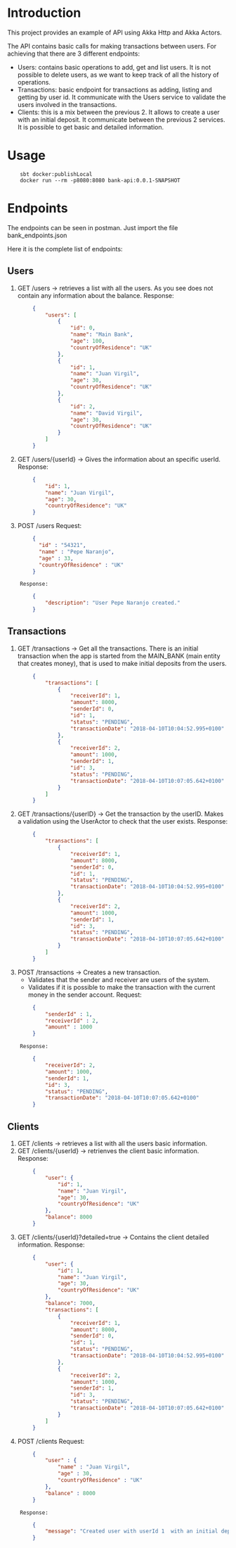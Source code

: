 # Introduction
This project provides an example of API using Akka Http and Akka Actors.

The API contains basic calls for making transactions between users. For achieving that there are 3 different endpoints:

* Users: contains basic operations to add, get and list users. It is not possible to delete users, as we want to keep track of all the history of operations.
* Transactions: basic endpoint for transactions as adding, listing and getting by user id. It communicate with the Users service to validate the users involved in the transactions.
* Clients: this is a mix between the previous 2. It allows to create a user with an initial deposit. It communicate between the previous 2 services. It is possible to get basic and detailed information.

# Usage

        sbt docker:publishLocal
        docker run --rm -p8080:8080 bank-api:0.0.1-SNAPSHOT

# Endpoints
The endpoints can be seen in postman. Just import the file bank_endpoints.json

Here it is the complete list of endpoints:

## Users
1. GET  /users -> retrieves a list with all the users. As you see does not contain any information about the balance.
        Response:
```json
        {
            "users": [
                {
                    "id": 0,
                    "name": "Main Bank",
                    "age": 100,
                    "countryOfResidence": "UK"
                },
                {
                    "id": 1,
                    "name": "Juan Virgil",
                    "age": 30,
                    "countryOfResidence": "UK"
                },
                {
                    "id": 2,
                    "name": "David Virgil",
                    "age": 30,
                    "countryOfResidence": "UK"
                }
            ]
        }
```
2. GET  /users/{userId} -> Gives the information about an specific userId.
        Response:
```json
        {
            "id": 1,
            "name": "Juan Virgil",
            "age": 30,
            "countryOfResidence": "UK"
        }
```
3. POST /users
        Request:
```json
        {
          "id" : "54321",
          "name" : "Pepe Naranjo",
          "age" : 33,
          "countryOfResidence" : "UK"
        }
```
        Response:
```json
        {
            "description": "User Pepe Naranjo created."
        }
```
## Transactions

1. GET  /transactions -> Get all the transactions. There is an initial transaction when the app is started from the MAIN_BANK (main entity that creates money), that is used to make initial deposits from the users.
```json
        {
            "transactions": [
                {
                    "receiverId": 1,
                    "amount": 8000,
                    "senderId": 0,
                    "id": 1,
                    "status": "PENDING",
                    "transactionDate": "2018-04-10T10:04:52.995+0100"
                },
                {
                    "receiverId": 2,
                    "amount": 1000,
                    "senderId": 1,
                    "id": 3,
                    "status": "PENDING",
                    "transactionDate": "2018-04-10T10:07:05.642+0100"
                }
            ]
        }
```
2. GET  /transactions/{userID} -> Get the transaction by the userID. Makes a validation using the UserActor to check that the user exists.
        Response:
```json
        {
            "transactions": [
                {
                    "receiverId": 1,
                    "amount": 8000,
                    "senderId": 0,
                    "id": 1,
                    "status": "PENDING",
                    "transactionDate": "2018-04-10T10:04:52.995+0100"
                },
                {
                    "receiverId": 2,
                    "amount": 1000,
                    "senderId": 1,
                    "id": 3,
                    "status": "PENDING",
                    "transactionDate": "2018-04-10T10:07:05.642+0100"
                }
            ]
        }
```
3. POST /transactions -> Creates a new transaction.
     * Validates that the sender and receiver are users of the system.
     * Validates if it is possible to make the transaction with the current money in the sender account.
        Request:
```json
        {
        	"senderId" : 1,
        	"receiverId" : 2,
        	"amount" : 1000
        }
```
        Response:
```json
        {
            "receiverId": 2,
            "amount": 1000,
            "senderId": 1,
            "id": 3,
            "status": "PENDING",
            "transactionDate": "2018-04-10T10:07:05.642+0100"
        }
```

## Clients
1. GET  /clients  -> retrieves a list with all the users basic information.
2. GET  /clients/{userId} -> retrienves the client basic information.
        Response:
```json
        {
            "user": {
                "id": 1,
                "name": "Juan Virgil",
                "age": 30,
                "countryOfResidence": "UK"
            },
            "balance": 8000
        }
```
3. GET  /clients/{userId}?detailed=true  -> Contains the client detailed information.
        Response:
```json
        {
            "user": {
                "id": 1,
                "name": "Juan Virgil",
                "age": 30,
                "countryOfResidence": "UK"
            },
            "balance": 7000,
            "transactions": [
                {
                    "receiverId": 1,
                    "amount": 8000,
                    "senderId": 0,
                    "id": 1,
                    "status": "PENDING",
                    "transactionDate": "2018-04-10T10:04:52.995+0100"
                },
                {
                    "receiverId": 2,
                    "amount": 1000,
                    "senderId": 1,
                    "id": 3,
                    "status": "PENDING",
                    "transactionDate": "2018-04-10T10:07:05.642+0100"
                }
            ]
        }
```
4. POST /clients
        Request:
```json
        {
            "user" : {
                "name" : "Juan Virgil",
                "age" : 30,
                "countryOfResidence" : "UK"
            },
            "balance" : 8000
        }
```
        Response:
```json
        {
            "message": "Created user with userId 1  with an initial deposit of 8000.0"
        }
```